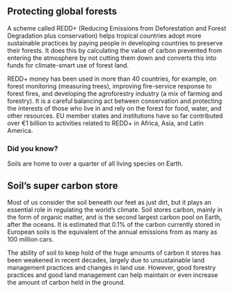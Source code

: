 ## Protecting global forests

A scheme called REDD+ (Reducing Emissions from Deforestation and Forest Degradation plus conservation) helps tropical countries adopt more sustainable practices by paying people in developing countries to preserve their forests. It does this by calculating the value of carbon prevented from entering the atmosphere by not cutting them down and converts this into funds for climate-smart use of forest land. 

REDD+ money has been used in more than 40 countries, for example, on forest monitoring (measuring trees), improving fire-service response to forest fires, and developing the agroforestry industry (a mix of farming and forestry). It is a careful balancing act between conservation and protecting the interests of those who live in and rely on the forest for food, water, and other resources. EU member states and institutions have so far contributed over €1 billion to activities related to REDD+ in Africa, Asia, and Latin America.

### Did you know?

Soils are home to over a quarter of all living species on Earth.

## Soil’s super carbon store

Most of us consider the soil beneath our feet as just dirt, but it plays an essential role in regulating the world’s climate. Soil stores carbon, mainly in the form of organic matter, and is the second largest carbon pool on Earth, after the oceans. It is estimated that 0.1% of the carbon currently stored in European soils is the equivalent of the annual emissions from as many as 100 million cars.

The ability of soil to keep hold of the huge amounts of carbon it stores has been weakened in recent decades, largely due to unsustainable land management practices and changes in land use. However, good forestry practices and good land management can help maintain or even increase the amount of carbon held in the ground.